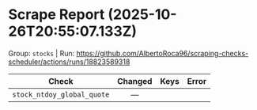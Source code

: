 # Scrape Report (2025-10-26T20:55:07.133Z)

Group: `stocks`  |  Run: https://github.com/AlbertoRoca96/scraping-checks-scheduler/actions/runs/18823589318

| Check | Changed | Keys | Error |
|---|:---:|:--|:--|
| `stock_ntdoy_global_quote` | — |  |  |
